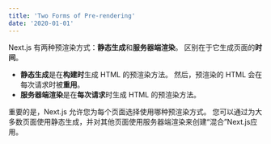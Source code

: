 ```yaml
---
title: 'Two Forms of Pre-rendering'
date: '2020-01-01'
---
```


Next.js 有两种预渲染方式：**静态生成**和**服务器端渲染**。 区别在于它生成页面的**时间**。

- **静态生成**是在**构建时**生成 HTML 的预渲染方法。 然后，预渲染的 HTML 会在每次请求时被**重用**。
- **服务器端渲染**是在**每次请求**时生成 HTML 的预渲染方法。


重要的是，Next.js 允许您为每个页面选择使用哪种预渲染方式。 您可以通过为大多数页面使用静态生成，并对其他页面使用服务器端渲染来创建“混合”Next.js应用。